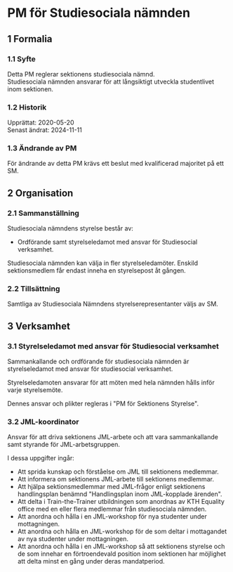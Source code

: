 # PM för Studiesociala nämnden

## 1 Formalia

### 1.1 Syfte

Detta PM reglerar sektionens studiesociala nämnd.  
Studiesociala nämnden ansvarar för att långsiktigt utveckla studentlivet inom sektionen.

### 1.2 Historik

Upprättat: 2020-05-20  
Senast ändrat: 2024-11-11

### 1.3 Ändrande av PM

För ändrande av detta PM krävs ett beslut med kvalificerad majoritet på ett SM. 

## 2 Organisation

### 2.1 Sammanställning

Studiesociala nämndens styrelse består av:  

- Ordförande samt styrelseledamot med ansvar för Studiesocial verksamhet.    

Studiesociala nämnden kan välja in fler styrelseledamöter.
Enskild sektionsmedlem får endast inneha en styrelsepost åt gången.  

### 2.2 Tillsättning

Samtliga av Studiesociala Nämndens styrelserepresentanter väljs av SM.  

## 3 Verksamhet

### 3.1 Styrelseledamot med ansvar för Studiesocial verksamhet

Sammankallande och ordförande för studiesociala nämnden är styrelseledamot med ansvar för studiesocial verksamhet.  

Styrelseledamoten ansvarar för att möten med hela nämnden hålls inför varje styrelsemöte.  

Dennes ansvar och plikter regleras i "PM för Sektionens Styrelse".  

### 3.2 JML-koordinator

Ansvar för att driva sektionens JML-arbete och att vara sammankallande samt styrande för JML-arbetsgruppen.  

I dessa uppgifter ingår:

- Att sprida kunskap och förståelse om JML till sektionens medlemmar.  
- Att informera om sektionens JML-arbete till sektionens medlemmar.  
- Att hjälpa sektionsmedlemmar med JML-frågor enligt sektionens handlingsplan benämnd "Handlingsplan inom JML-kopplade ärenden".  
- Att delta i Train-the-Trainer utbildningen som anordnas av KTH Equality office med en eller flera medlemmar från studiesociala nämnden.  
- Att anordna och hålla i en JML-workshop för nya studenter under mottagningen.  
- Att anordna och hålla en JML-workshop för de som deltar i mottagandet av nya studenter under mottagningen.  
- Att anordna och hålla i en JML-workshop så att sektionens styrelse och de som innehar en förtroendevald position inom sektionen har möjlighet att delta minst en gång under deras mandatperiod.  